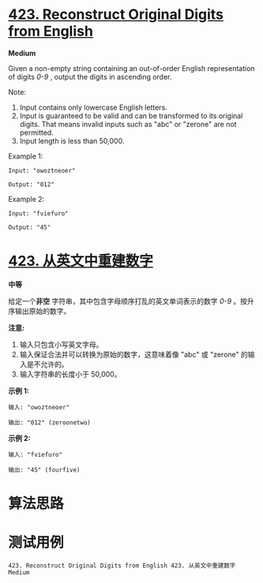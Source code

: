 # [423. Reconstruct Original Digits from English][enTitle]

**Medium**

Given a non-empty string containing an out-of-order English representation of digits  *0-9* , output the digits in ascending order.

Note:

1. Input contains only lowercase English letters. 
2. Input is guaranteed to be valid and can be transformed to its original digits. That means invalid inputs such as "abc" or "zerone" are not permitted. 
3. Input length is less than 50,000.



Example 1:

```
Input: "owoztneoer"

Output: "012"

```



Example 2:

```
Input: "fviefuro"

Output: "45"

```




# [423. 从英文中重建数字][cnTitle]

**中等**

给定一个**非空** 字符串，其中包含字母顺序打乱的英文单词表示的数字 *0-9* 。按升序输出原始的数字。

**注意:** 

1. 输入只包含小写英文字母。 
2. 输入保证合法并可以转换为原始的数字，这意味着像 "abc" 或 "zerone" 的输入是不允许的。 
3. 输入字符串的长度小于 50,000。

**示例 1:** 

```
输入: "owoztneoer"

输出: "012" (zeroonetwo)

```

**示例 2:** 

```
输入: "fviefuro"

输出: "45" (fourfive)

```




# 算法思路

# 测试用例
```
423. Reconstruct Original Digits from English 423. 从英文中重建数字 Medium
```

[enTitle]: https://leetcode.com/problems/reconstruct-original-digits-from-english/
[cnTitle]: https://leetcode-cn.com/problems/reconstruct-original-digits-from-english/
